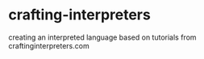 # crafting-interpreters
creating an interpreted language based on tutorials from craftinginterpreters.com

